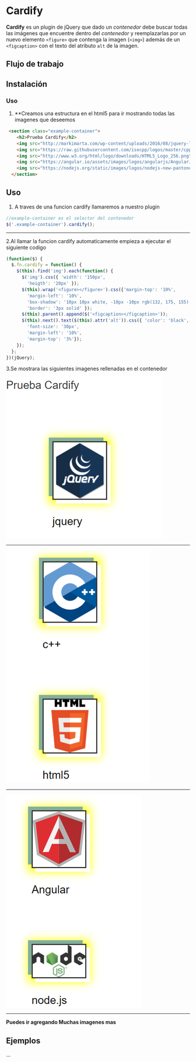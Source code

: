 # Cardify

**Cardify** es un plugin de jQuery que dado un _contenedor_ debe buscar todas las imágenes que encuentre dentro del _contenedor_ y reemplazarlas por un nuevo elemento `<figure>` que contenga la imagen (`<img>`) además de un `<figcaption>` con el texto del atributo `alt` de la imagen.

## Flujo de trabajo



## Instalación

### Uso
1. **Creamos una estructura en el html5 para ir mostrando todas las imagenes que deseemos

```html
 <section class="example-container">
    <h2>Prueba Cardify</h2>
    <img src="http://markimarta.com/wp-content/uploads/2016/08/jquery-logo1.png" alt="jquery">
    <img src="https://raw.githubusercontent.com/isocpp/logos/master/cpp_logo.png" alt="c++">
    <img src="http://www.w3.org/html/logo/downloads/HTML5_Logo_256.png" alt="html5">
    <img src="https://angular.io/assets/images/logos/angularjs/AngularJS-Shield.svg" alt="Angular">
    <img src="https://nodejs.org/static/images/logos/nodejs-new-pantone-black.png" alt="node.js">
  </section>
```

## Uso
1. A traves de una funcion cardify llamaremos a nuestro plugin 
```js
//example-container es el selector del contenedor 
$('.example-container').cardify();
```
________________________________________________________________________________________________
2.Al llamar la funcion cardify automaticamente empieza a ejecutar el siguiente codigo
```js
(function($) {
  $.fn.cardify = function() {
    $(this).find('img').each(function() {
      $('img').css({ 'width': '150px',
        'heigth': '20px' });
      $(this).wrap('<figure></figure>').css({'margin-top': '10%',
        'margin-left': '10%',
        'box-shadow': '10px 10px white, -10px -10px rgb(132, 175, 155), 0px 0px 40px 10px yellow', 
        'border': '3px solid' });
      $(this).parent().append($('<figcaption></figcaption>'));
      $(this).next().text($(this).attr('alt')).css({ 'color': 'black',
        'font-size': '30px',
        'margin-left': '10%',
        'margin-top': '3%'});
    });
  };
})(jQuery);
```
3.Se mostrara las siguientes imagenes rellenadas en el contenedor

![recursos](assets/img/img1.png)
________________________________________________________________________________________________

![recursos](assets/img/img2.png)
________________________________________________________________________________________________

![recursos](assets/img/img3.png)
________________________________________________________________________________________________

**Puedes ir agregando Muchas imagenes mas**


## Ejemplos

...
